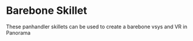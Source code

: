 # Barebone Skillet
These panhandler skillets can be used to create a barebone vsys and VR in Panorama
